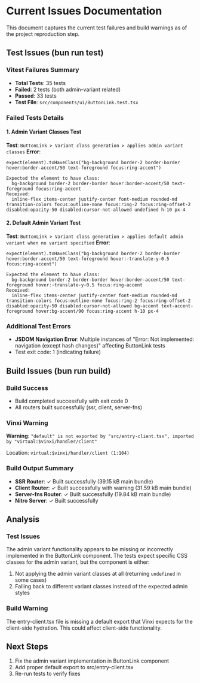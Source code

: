 # Current Issues Documentation

This document captures the current test failures and build warnings as of the project reproduction step.

## Test Issues (bun run test)

### Vitest Failures Summary
- **Total Tests**: 35 tests
- **Failed**: 2 tests (both admin-variant related)  
- **Passed**: 33 tests
- **Test File**: `src/components/ui/ButtonLink.test.tsx`

### Failed Tests Details

#### 1. Admin Variant Classes Test
**Test**: `ButtonLink > Variant class generation > applies admin variant classes`
**Error**: 
```
expect(element).toHaveClass("bg-background border-2 border-border hover:border-accent/50 text-foreground focus:ring-accent")

Expected the element to have class:
  bg-background border-2 border-border hover:border-accent/50 text-foreground focus:ring-accent
Received:
  inline-flex items-center justify-center font-medium rounded-md transition-colors focus:outline-none focus:ring-2 focus:ring-offset-2 disabled:opacity-50 disabled:cursor-not-allowed undefined h-10 px-4
```

#### 2. Default Admin Variant Test
**Test**: `ButtonLink > Variant class generation > applies default admin variant when no variant specified`
**Error**:
```
expect(element).toHaveClass("bg-background border-2 border-border hover:border-accent/50 text-foreground hover:-translate-y-0.5 focus:ring-accent")

Expected the element to have class:
  bg-background border-2 border-border hover:border-accent/50 text-foreground hover:-translate-y-0.5 focus:ring-accent
Received:
  inline-flex items-center justify-center font-medium rounded-md transition-colors focus:outline-none focus:ring-2 focus:ring-offset-2 disabled:opacity-50 disabled:cursor-not-allowed bg-accent text-accent-foreground hover:bg-accent/90 focus:ring-accent h-10 px-4
```

### Additional Test Errors
- **JSDOM Navigation Error**: Multiple instances of "Error: Not implemented: navigation (except hash changes)" affecting ButtonLink tests
- Test exit code: 1 (indicating failure)

## Build Issues (bun run build)

### Build Success
- Build completed successfully with exit code 0
- All routers built successfully (ssr, client, server-fns)

### Vinxi Warning
**Warning**: `"default" is not exported by "src/entry-client.tsx", imported by "virtual:$vinxi/handler/client"`

Location: `virtual:$vinxi/handler/client (1:104)`

### Build Output Summary
- **SSR Router**: ✓ Built successfully (39.15 kB main bundle)
- **Client Router**: ✓ Built successfully with warning (31.59 kB main bundle)  
- **Server-fns Router**: ✓ Built successfully (19.84 kB main bundle)
- **Nitro Server**: ✓ Built successfully

## Analysis

### Test Issues
The admin variant functionality appears to be missing or incorrectly implemented in the ButtonLink component. The tests expect specific CSS classes for the admin variant, but the component is either:
1. Not applying the admin variant classes at all (returning `undefined` in some cases)
2. Falling back to different variant classes instead of the expected admin styles

### Build Warning
The entry-client.tsx file is missing a default export that Vinxi expects for the client-side hydration. This could affect client-side functionality.

## Next Steps
1. Fix the admin variant implementation in ButtonLink component
2. Add proper default export to src/entry-client.tsx
3. Re-run tests to verify fixes
